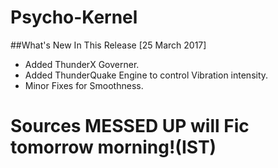 # Psycho-Kernel


##What's New In This Release [25 March 2017]
- Added ThunderX Governer.
- Added ThunderQuake Engine to control Vibration intensity.
- Minor Fixes for Smoothness.
# Sources MESSED UP will Fic tomorrow morning!(IST)
